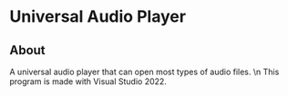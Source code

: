# Universal Audio Player
## About
A universal audio player that can open most types of audio files. \n
This program is made with Visual Studio 2022.
